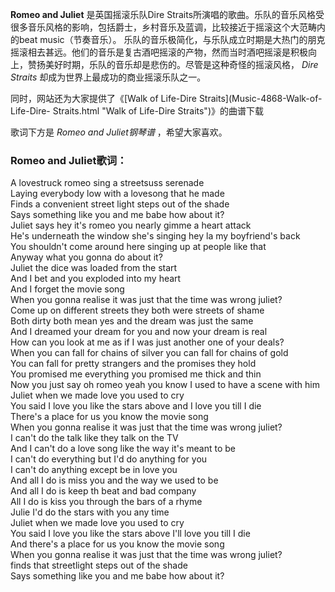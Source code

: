 

**Romeo and Juliet** 是英国摇滚乐队Dire
Straits所演唱的歌曲。乐队的音乐风格受很多音乐风格的影响，包括爵士，乡村音乐及蓝调，比较接近于摇滚这个大范畴内的beat music（节奏音乐）。
乐队的音乐极简化，与乐队成立时期是大热门的朋克摇滚相去甚远。他们的音乐是复古酒吧摇滚的产物，然而当时酒吧摇滚是积极向上，赞扬美好时期，乐队的音乐却是悲伤的。尽管是这种奇怪的摇滚风格，
_Dire Straits_ 却成为世界上最成功的商业摇滚乐队之一。  
  
同时，网站还为大家提供了《[Walk of Life-Dire Straits](Music-4868-Walk-of-Life-Dire-
Straits.html "Walk of Life-Dire Straits")》的曲谱下载  
  
歌词下方是 _Romeo and Juliet钢琴谱_ ，希望大家喜欢。

### Romeo and Juliet歌词：

A lovestruck romeo sing a streetsuss serenade  
Laying everybody low with a lovesong that he made  
Finds a convenient street light steps out of the shade  
Says something like you and me babe how about it?  
Juliet says hey it's romeo you nearly gimme a heart attack  
He's underneath the window she's singing hey la my boyfriend's back  
You shouldn't come around here singing up at people like that  
Anyway what you gonna do about it?  
Juliet the dice was loaded from the start  
And I bet and you exploded into my heart  
And I forget the movie song  
When you gonna realise it was just that the time was wrong juliet?  
Come up on different streets they both were streets of shame  
Both dirty both mean yes and the dream was just the same  
And I dreamed your dream for you and now your dream is real  
How can you look at me as if I was just another one of your deals?  
When you can fall for chains of silver you can fall for chains of gold  
You can fall for pretty strangers and the promises they hold  
You promised me everything you promised me thick and thin  
Now you just say oh romeo yeah you know I used to have a scene with him  
Juliet when we made love you used to cry  
You said I love you like the stars above and I love you till I die  
There's a place for us you know the movie song  
When you gonna realise it was just that the time was wrong juliet?  
I can't do the talk like they talk on the TV  
And I can't do a love song like the way it's meant to be  
I can't do everything but I'd do anything for you  
I can't do anything except be in love you  
And all I do is miss you and the way we used to be  
And all I do is keep th beat and bad company  
All I do is kiss you through the bars of a rhyme  
Julie I'd do the stars with you any time  
Juliet when we made love you used to cry  
You said I love you like the stars above I'll love you till I die  
And there's a place for us you know the movie song  
When you gonna realise it was just that the time was wrong juliet?  
finds that streetlight steps out of the shade  
Says something like you and me babe how about it?

